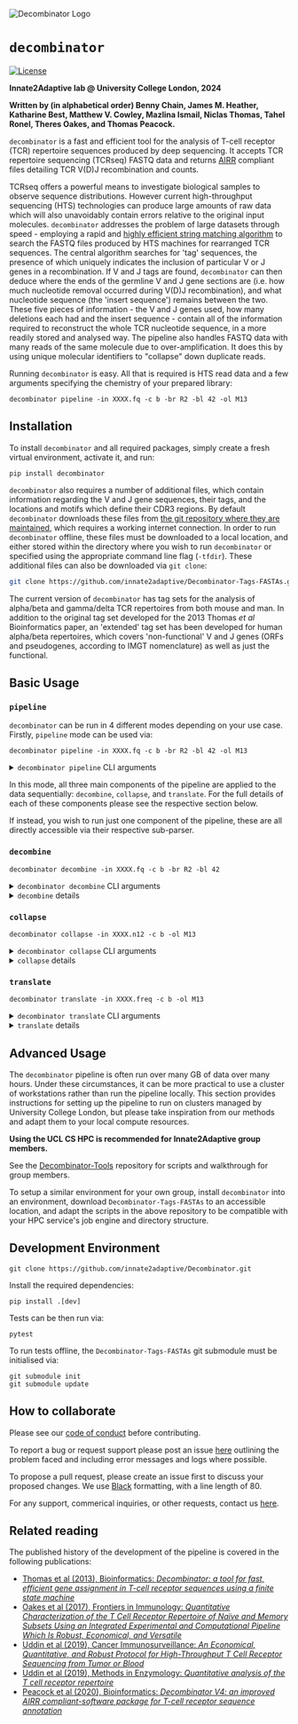 ![Decombinator Logo](./decombinator-logo.png)

# `decombinator`

[![License](https://img.shields.io/badge/license-MIT-blue)](https://raw.githubusercontent.com/innate2adaptive/Decombinator/master/LICENCE)
<!-- [![Latest release](https://img.shields.io/pypi/v/decombinator)](https://pypi.org/p/decombinator) -->
<!-- [![Python versions](https://img.shields.io/pypi/pyversions/decombinator)](https://pypi.org/project/decombinator/) -->
<!-- ![Tests](https://github.com/innate2adaptive/decombinator/.github/workflows/package-build-test.yml/badge.svg) -->

**Innate2Adaptive lab @ University College London, 2024**

**Written by (in alphabetical order) Benny Chain, James M. Heather, Katharine Best, Matthew V. Cowley, Mazlina Ismail, Niclas Thomas, Tahel Ronel, Theres Oakes, and Thomas Peacock.**

`decombinator` is a fast and efficient tool for the analysis of T-cell receptor (TCR) repertoire sequences produced by deep sequencing.
It accepts TCR repertoire sequencing (TCRseq) FASTQ data and returns [AIRR](https://docs.airr-community.org/en/stable/datarep/rearrangements.html) compliant files detailing TCR V(D)J recombination and counts.

TCRseq offers a powerful means to investigate biological samples to observe sequence distributions.
However current high-throughput sequencing (HTS) technologies can produce large amounts of raw data which will also unavoidably contain errors relative to the original input molecules.
`decombinator` addresses the problem of large datasets through speed - employing a rapid and [highly efficient string matching algorithm](https://figshare.com/articles/Aho_Corasick_String_Matching_Video/771968) to search the FASTQ files produced by HTS machines for rearranged TCR sequences.
The central algorithm searches for 'tag' sequences, the presence of which uniquely indicates the inclusion of particular V or J genes in a recombination.
If V and J tags are found, `decombinator` can then deduce where the ends of the germline V and J gene sections are (i.e. how much nucleotide removal occurred during V(D)J recombination), and what nucleotide sequence (the 'insert sequence') remains between the two.
These five pieces of information - the V and J genes used, how many deletions each had and the insert sequence - contain all of the information required to reconstruct the whole TCR nucleotide sequence, in a more readily stored and analysed way.
The pipeline also handles FASTQ data with many reads of the same molecule due to over-amplification.
It does this by using unique molecular identifiers to "collapse" down duplicate reads.

Running `decombinator` is easy. All that is required is HTS read data and a few arguments specifying the chemistry of your prepared library:

```shell
decombinator pipeline -in XXXX.fq -c b -br R2 -bl 42 -ol M13
```

## Installation

To install `decombinator` and all required packages, simply create a fresh virtual environment, activate it, and run:

```shell
pip install decombinator
```

`decombinator` also requires a number of additional files, which contain information regarding the V and J gene sequences, their tags, and the locations and motifs which define their CDR3 regions. By default `decombinator` downloads these files from [the git repository where they are maintained](https://github.com/innate2adaptive/Decombinator-Tags-FASTAs), which requires a working internet connection. In order to run `decombinator` offline, these files must be downloaded to a local location, and either stored within the directory where you wish to run `decombinator` or specified using the appropriate command line flag (`-tfdir`). These additional files can also be downloaded via `git clone`:

```bash
git clone https://github.com/innate2adaptive/Decombinator-Tags-FASTAs.git
```

The current version of `decombinator` has tag sets for the analysis of alpha/beta and gamma/delta TCR repertoires from both mouse and man. In addition to the original tag set developed for the 2013 Thomas *et al* Bioinformatics paper, an 'extended' tag set has been developed for human alpha/beta repertoires, which covers 'non-functional' V and J genes (ORFs and pseudogenes, according to IMGT nomenclature) as well as just the functional.

## Basic Usage

### `pipeline`

`decombinator` can be run in 4 different modes depending on your use case. Firstly, `pipeline` mode can be used via:

```shell
decombinator pipeline -in XXXX.fq -c b -br R2 -bl 42 -ol M13
```

<details>
  <summary><code>decombinator pipeline</code> CLI arguments</summary>
  
  | Option                               | Description                                                                                                                                                  |
|--------------------------------------|--------------------------------------------------------------------------------------------------------------------------------------------------------------|
| `-h`, `--help`                       | Show this help message and exit                                                                                                                               |
| `-s`, `--suppresssummary`            | Suppress the production of summary data log/file                                                                                                              |
| `-dz`, `--dontgzip`                  | Stop the output FASTQ files automatically being compressed with gzip                                                                                          |
| `-dc`, `--dontcount`                 | Stop/Block printing the running count                                                                                                                         |
| `-op OUTPATH`, `--outpath OUTPATH`   | Path to output directory, writes to directory script was called in by default                                                                                 |
| `-c CHAIN`, `--chain CHAIN`          | TCR chain (a/b/g/d)                                                                                                                                           |
| `-pf PREFIX`, `--prefix PREFIX`      | Specify the prefix of the output DCR file. Default = "dcr_"                                                                                                    |
| `-in INFILE`, `--infile INFILE`      | Correctly demultiplexed/processed FASTQ file containing TCR reads                                                                                              |
| `-br BC_READ`, `--bc_read BC_READ`   | Which read has bar code (R1,R2). If used, ensure read selected is present in the same directory as the file specified by -in.                                                                                                                                |
| `-dk`, `--dontcheck`                 | Skip the FASTQ check                                                                                                                                           |
| `-ex EXTENSION`, `--extension EXTENSION` | Specify the file extension of the output DCR file. Default = "n12"                                                                                         |
| `-or ORIENTATION`, `--orientation ORIENTATION` | Specify the orientation to search in (forward/reverse/both). Default = reverse                                                                  |
| `-tg TAGS`, `--tags TAGS`            | Specify which Decombinator tag set to use (extended or original). Default = extended                                                                           |
| `-sp SPECIES`, `--species SPECIES`   | Specify which species TCR repertoire the data consists of (human or mouse). Default = human                                                                    |
| `-N`, `--allowNs`                    | Whether to allow VJ rearrangements containing ambiguous base calls ('N'). Default = False                                                                      |
| `-ln LENTHRESHOLD`, `--lenthreshold LENTHRESHOLD` | Acceptable threshold for inter-tag (V to J) sequence length. Default = 130                                                                      |
| `-tfdir TAGFASTADIR`, `--tagfastadir TAGFASTADIR` | Path to folder containing TCR FASTA and Decombinator tag files, for offline analysis. Default = "Decombinator-Tags-FASTAs".                      |
| `-nbc`, `--nobarcoding`              | Option to run Decombinator without barcoding, i.e. so as to run on data produced by any protocol.                                                              |
| `-bl BCLENGTH`, `--bclength BCLENGTH` | Length of barcode sequence, if applicable. Default is set to 42 bp.                                                                                          |
| `-mq MINBCQ`, `--minbcQ MINBCQ`      | Minimum quality score that barcode nucleotides should be to for that rearrangement to be retained. Default = 20.                                               |
| `-bm BCQBELOWMIN`, `--bcQbelowmin BCQBELOWMIN` | Number of nucleotides per barcode whose quality score are allowed to be below -mq and still be retained. Default = 1.                                 |
| `-aq AVGQTHRESHOLD`, `--avgQthreshold AVGQTHRESHOLD` | Average quality threshold that barcode sequences must remain above for rearrangements to be retained. Default = 30                                  |
| `-lv PERCENTLEVDIST`, `--percentlevdist PERCENTLEVDIST` | Percentage Levenshtein distance that is allowed to estimate whether two sequences within a barcode are derived from the same originator molecule. Default = 10 |
| `-bc BCTHRESHOLD`, `--bcthreshold BCTHRESHOLD` | Number of sequence edits that are allowed to consider two barcodes to be derived from same originator during clustering. Default = 2.                    |
| `-di`, `--dontcheckinput`            | Override the input file sanity check                                                                                                                           |
| `-bd`, `--barcodeduplication`        | Optionally output a file containing the final list of clustered barcodes, and their frequencies                                                                |
| `-pb`, `--positionalbarcodes`        | Instead of inferring random barcode sequences from their context relative to spacer sequences, just take the sequence at the default positions. Useful to salvage runs when R2 quality is terrible. |
| `-ol OLIGO`, `--oligo OLIGO`         | Choose experimental oligo for correct identification of spacers ["M13", "I8", "I8_single", "NEBIO"] (default: M13)                                                         |
| `-wc`, `--writeclusters`             | Write cluster data to separate cluster files                                                                                                                   |
| `-uh`, `--UMIhistogram`              | Creates histogram of average UMI cluster sizes                                                                                                                 |
| `-npf`, `--nonproductivefilter`      | Filter out non-productive reads from the output                                                                                                                |


</details>

In this mode, all three main components of the pipeline are applied to the data sequentially: `decombine`, `collapse`, and `translate`.
For the full details of each of these components please see the respective section below.

If instead, you wish to run just one component of the pipeline, these are all directly accessible via their respective sub-parser.

### `decombine`

```shell
decombinator decombine -in XXXX.fq -c b -br R2 -bl 42
```

<details>
  <summary><code>decombinator decombine</code> CLI arguments</summary>

| Option                               | Description                                                                                                                                                  |
|--------------------------------------|--------------------------------------------------------------------------------------------------------------------------------------------------------------|
| `-h`, `--help`                       | Show this help message and exit                                                                                                                               |
| `-s`, `--suppresssummary`            | Suppress the production of summary data log/file                                                                                                              |
| `-dz`, `--dontgzip`                  | Stop the output FASTQ files automatically being compressed with gzip                                                                                          |
| `-dc`, `--dontcount`                 | Stop/Block printing the running count                                                                                                                         |
| `-op OUTPATH`, `--outpath OUTPATH`   | Path to output directory, writes to directory script was called in by default                                                                                 |
| `-c CHAIN`, `--chain CHAIN`          | TCR chain (a/b/g/d)                                                                                                                                           |
| `-pf PREFIX`, `--prefix PREFIX`      | Specify the prefix of the output DCR file. Default = "dcr_"                                                                                                    |
| `-in INFILE`, `--infile INFILE`      | Correctly demultiplexed/processed FASTQ file containing TCR reads                                                                                              |
| `-br BC_READ`, `--bc_read BC_READ`   | Which read has bar code (R1,R2). If used, ensure read selected is present in the same directory as the file specified by -in.                                                                                                                                |
| `-dk`, `--dontcheck`                 | Skip the FASTQ check                                                                                                                                           |
| `-ex EXTENSION`, `--extension EXTENSION` | Specify the file extension of the output DCR file. Default = "n12"                                                                                         |
| `-or ORIENTATION`, `--orientation ORIENTATION` | Specify the orientation to search in (forward/reverse/both). Default = reverse                                                                  |
| `-tg TAGS`, `--tags TAGS`            | Specify which Decombinator tag set to use (extended or original). Default = extended                                                                           |
| `-sp SPECIES`, `--species SPECIES`   | Specify which species TCR repertoire the data consists of (human or mouse). Default = human                                                                    |
| `-N`, `--allowNs`                    | Whether to allow VJ rearrangements containing ambiguous base calls ('N'). Default = False                                                                      |
| `-ln LENTHRESHOLD`, `--lenthreshold LENTHRESHOLD` | Acceptable threshold for inter-tag (V to J) sequence length. Default = 130                                                                      |
| `-tfdir TAGFASTADIR`, `--tagfastadir TAGFASTADIR` | Path to folder containing TCR FASTA and Decombinator tag files, for offline analysis. Default = "Decombinator-Tags-FASTAs".                      |
| `-nbc`, `--nobarcoding`              | Option to run Decombinator without barcoding, i.e. so as to run on data produced by any protocol.                                                              |
| `-bl BCLENGTH`, `--bclength BCLENGTH` | Length of barcode sequence, if applicable. Default is set to 42 bp.                                                                                          |

</details>

<details>
  <summary><code>decombine</code> details</summary>

This function performs the key computation of the pipeline, as it searches through demultiplexed reads for rearranged TCR sequences. It looks for short 'tag' sequences (using Aho-Corasick string matching): the presence of a tag uniquely identifies a particular V or J gene. If it finds both a V and a J tag (and the read passes various filters), it assigns the read as recombined, and outputs a five-part Decombinator index (or 'DCR'), which uniquely represents a given TCR rearrangement, plus some addtional UMI related information.

All DCR-containing output files are comma-delimited, with the fields of that five-part classifier containing, in order:
* The V index (which V gene was used)
* The J index
* Number of V deletions (relative to germline)
* Number of J deletions
* Insert sequence (the nucleotide sequence between the end of deleted V and J)

The V and J indices are arbitrary numbers based on the order of the tag sequences in the relevant tag file (using Python indexing, which starts at 0 rather than 1). Also, note that the number of V and J deletions just represents how many bases have been removed from the end of that particular germline gene (as given in the germline FASTA files in the additional file repo); it is entirely possible that more bases were deleted, and just that the same bases have been re-added.
Additionally, there are low frequencies of (predominantly alpha chain) recombinations where there is no detectable insertion, and where the nucleotides at the junction between the germline V and J genes could have derived from either. In such circumstances, the nucleotides will arbitrarily be deemed to have derived from the V gene, and thus count towards deletions from the J, however it is impossible to know which gene originally contributed these residues.

Various additional fields may follow the five-part classifier, but the DCR will always occupy the first five positions. An example identifier, from a human alpha chain file, might look like this:

```bash
1, 22, 9, 0, CTCTA
```

Which corresponds to a rearrangement between TRAV1-2 (V index **1**, with **9** nucleotides deleted) and TRAJ33 (J index **22**, with **0** deletions), with an insert sequence (i.e. non-templated additions to the V and/or the J gene) of '**CTCTA**'. For beta chains, the insert sequence will contain any residual TRBD nucleotides, although as these genes are very short, homologous, and typically highly 'nibbled', they are often impossible to differentiate.

Produces a list of lists with the following entries:
  1. V index
  2. J index
  3. Number of V deletions
  4. Number of J deletions
  5. insert
  6. ID
  7. TCR sequence
  8. TCR quality
  9. barcode sequence
  10. barcode quality

**  NB The TCR sequence given here is the 'inter-tag' region, i.e. the sequence between the start of the found V tag and the end of the found J tag.

</details>

### `collapse`

```shell
decombinator collapse -in XXXX.n12 -c b -ol M13
```

<details>
  <summary><code>decombinator collapse</code> CLI arguments</summary>

| Option                               | Description                                                                                                                                                  |
|--------------------------------------|--------------------------------------------------------------------------------------------------------------------------------------------------------------|
| `-h`, `--help`                       | Show this help message and exit                                                                                                                               |
| `-s`, `--suppresssummary`            | Suppress the production of summary data log/file                                                                                                              |
| `-dz`, `--dontgzip`                  | Stop the output FASTQ files automatically being compressed with gzip                                                                                          |
| `-dc`, `--dontcount`                 | Stop/Block printing the running count                                                                                                                         |
| `-op OUTPATH`, `--outpath OUTPATH`   | Path to output directory, writes to directory script was called in by default                                                                                 |
| `-c CHAIN`, `--chain CHAIN`          | TCR chain (a/b/g/d)                                                                                                                                           |
| `-pf PREFIX`, `--prefix PREFIX`      | Specify the prefix of the output DCR file. Default = "dcr_"                                                                                                    |
| `-in INFILE`, `--infile INFILE`      | File containing raw verbose Decombinator output, i.e. 5 part classifier plus barcode and inter-tag sequence and quality strings                                |
| `-mq MINBCQ`, `--minbcQ MINBCQ`      | Minimum quality score that barcode nucleotides should be to for that rearrangement to be retained. Default = 20                                                |
| `-bm BCQBELOWMIN`, `--bcQbelowmin BCQBELOWMIN` | Number of nucleotides per barcode whose quality score are allowed to be below -mq and still be retained. Default = 1                                |
| `-aq AVGQTHRESHOLD`, `--avgQthreshold AVGQTHRESHOLD` | Average quality threshold that barcode sequences must remain above for rearrangements to be retained. Default = 30                                 |
| `-lv PERCENTLEVDIST`, `--percentlevdist PERCENTLEVDIST` | Percentage Levenshtein distance that is allowed to estimate whether two sequences within a barcode are derived from the same originator molecule. Default = 10 |
| `-bc BCTHRESHOLD`, `--bcthreshold BCTHRESHOLD` | Number of sequence edits that are allowed to consider two barcodes to be derived from same originator during clustering. Default = 2                    |
| `-ex EXTENSION`, `--extension EXTENSION` | Specify the file extension of the output DCR file. Default = 'freq'                                                                                         |
| `-N`, `--allowNs`                    | Used to allow VJ rearrangements containing ambiguous base calls ('N')                                                                                          |
| `-ln LENTHRESHOLD`, `--lenthreshold LENTHRESHOLD` | Acceptable threshold for inter-tag (V to J) sequence length                                                                                                  |
| `-di`, `--dontcheckinput`            | Override the input file sanity check                                                                                                                           |
| `-bd`, `--barcodeduplication`        | Optionally output a file containing the final list of clustered barcodes, and their frequencies                                                                |
| `-pb`, `--positionalbarcodes`        | Instead of inferring random barcode sequences from their context relative to spacer sequences, just take the sequence at the default positions. Useful to salvage runs when R2 quality is terrible. |
| `-ol OLIGO`, `--oligo OLIGO`         | Choose experimental oligo for correct identification of spacers ["M13", "I8", "I8_single", "NEBIO"] (default: M13)                                                         |
| `-wc`, `--writeclusters`             | Write cluster data to separate cluster files                                                                                                                   |
| `-uh`, `--UMIhistogram`              | Creates histogram of average UMI cluster sizes                                                                                                                 |


</details>

<details>
  <summary><code>collapse</code> details</summary>

Takes the output files of Decombinator (run using the barcoding option) and performs collapsing and error correction. This version is a modified version of KB's script collapsinator_20141126.py (That was itself an improved version of the CollapseTCRs.py script used in the Heather et al HIV TCR paper (DOI: 10.3389/fimmu.2015.00644))*
**  Version 4.0.2 includes improved clustering routines measuring the similarity in both barcode and TCR sequence of TCR repertoire data
  
**  NOTE - from version 4.2 this optionally looks for barcode 6NI86N at the beginning of the read; instead of M13_6N_I8_6N_I8
  (i.e. only one spacer).
  This makes it compatible with the multiplex protocol in which the barcode is incorporated in the RT step and is found at the beginning of R1. ** From version V4.2  there is a required additional command line parameter -ol (see below for allowed inputs)
The barcode sequence is contained in one of the additional fields output by `decombine`, which contains the first 42 bases of R2 (if `-br R2 -bl 42` specified). As Illumina sequencing is particularly error-prone in the reverse read, and that reads can be phased (i.e. they do not always begin with the next nucleotide that follows the sequencing primer) our protocol uses known spacer sequences to border the random barcode bases, so that we can identify the actual random bases. The hexameric barcode locations (N6) are determined in reference to the two spacer sequences like so:

```
I8 (spacer) – N6 – I8 – N6 – 2 base overflow (n)
GTCGTGATNNNNNNGTCGTGATNNNNNNnn
```

The collapsing script uses the spacer sequences to identify the exact position of the barcode sequences.

`collapse` performs the following procedures:
* Scrolls through each line of the input object containing DCR, barcode and sequence data.
* Removes TCR reads with forbidden errors, e.g. ambiguous base calls (with user input parameters provided to modify strictness).
* Groups input reads by barcode. Reads with identical barcodes and equivalent inter-tag sequences are grouped together. Equivalence is defined as the Levenshtein distance between two sequences being lower than a given threshold, weighted by the lengths of the compared sequences. Reads with identical barcodes but non-equivalent sequences are grouped separately.
* Each group is assigned the most common inter-tag sequence/DCR combination as the 'true' TCR, as errors are likely to occur during later PCR cycles, and thus will most often be minority variants (see [Bolotin *et al.*, 2012](http://dx.doi.org/10.1002/eji.201242517)).

After this initial grouping, the script estimates the true cDNA frequency. UMIs that are both similar and are associated with a similar TCR are likely to be amplified from the same original DNA molecule and to differ only due to PCR or sequencing error. Consequently, groups with similar barcodes and sequences are then clustered via the following procedure:
* The barcode of each group is compared to the barcode of every other group.
* The expected distribution of distances between UMIs can be modelled as a binomial distribution. Experimentation with simulated datasets found the best threshold for allowing two barcodes to be considered equivalent is when they have a Levenshtein distance of less than 3; a value of 2 is set by default. This can be modified through the user input parameter ```-bc```.
* Groups with barcodes that meet this threshold criteria have their inter-tag sequences compared. Those with equivalent sequences are clustered together. Sequence equivalence is here taken to mean that the two sequences have a Levenshtein distance less than or equal to 10% of the length of the shorter of the two sequences. This percentage can be modified through the user input parameter ```-lv```.
* Upon this merging of groups, the most common inter-tag sequence of the cluster is reassessed and taken as the 'true' TCR. 

Finally, the clusters are collapsed to give the abundance of each TCR in the biological sample.
* A TCR abundance count is calculated for each TCR by counting the number of clusters that have the same sequence but different barcodes (thus representing the same rearrangement originating from multiple input DNA molecules).
* An average UMI count is calculated for each TCR by summing the number of members in each cluster associated with the TCR sequence and dividing by the number of those clusters. This gives a measure that can be used to estimate the robustness of the data for that particular sequence.

Collapsinator outputs 7 fields: the 5-part DCR identifier, the corrected abundance of that TCR in the sample, and the average UMI count for that TCR

</details>

### `translate`

```shell
decombinator translate -in XXXX.freq -c b -ol M13
```

<details>
  <summary><code>decombinator translate</code> CLI arguments</summary>

| Option                               | Description                                                                                                                                                  |
|--------------------------------------|--------------------------------------------------------------------------------------------------------------------------------------------------------------|
| `-h`, `--help`                       | Show this help message and exit                                                                                                                               |
| `-s`, `--suppresssummary`            | Suppress the production of summary data log/file                                                                                                              |
| `-dz`, `--dontgzip`                  | Stop the output FASTQ files automatically being compressed with gzip                                                                                          |
| `-dc`, `--dontcount`                 | Stop/Block printing the running count                                                                                                                         |
| `-op OUTPATH`, `--outpath OUTPATH`   | Path to output directory, writes to directory script was called in by default                                                                                 |
| `-c CHAIN`, `--chain CHAIN`          | TCR chain (a/b/g/d)                                                                                                                                           |
| `-pf PREFIX`, `--prefix PREFIX`      | Specify the prefix of the output DCR file. Default = "dcr_"                                                                                                    |
| `-in INFILE`, `--infile INFILE`      | File containing 5 part classifier plus barcode and inter-tag sequence and quality strings                                                                      |
| `-sp SPECIES`, `--species SPECIES`   | Specify which species TCR repertoire the data consists of (human or mouse). Default = human                                                                    |
| `-tg TAGS`, `--tags TAGS`            | Specify which Decombinator tag set to use (extended or original). Default = extended                                                                           |
| `-npf`, `--nonproductivefilter`      | Filter out non-productive reads from the output                                                                                                                |
| `-tfdir TAGFASTADIR`, `--tagfastadir TAGFASTADIR` | Path to folder containing TCR FASTA and Decombinator tag files, for offline analysis. Default = 'Decombinator-Tags-FASTAs'                           |
| `-nbc`, `--nobarcoding`              | Option to run CD3translator without barcoding, i.e. so as to run on data produced by any protocol.                                                             |


</details>

<details>
  <summary><code>translate</code> details</summary>

This step outputs `.tsv` files in the form of:

| Field | Description | 
|:---:|---|
| sequence_id | A unique identifier for a given rearrangement |
| v_call | V gene used (or multiple, if they cannot be distinguished, comma delimited) |
| d_call | Blank required field (mostly cannot be assigned for TCRb, and rarely useful even then) |
| j_call | J gene used |
| junction_aa | CDR3 junction amino acid sequence |
| duplicate_count | Rearrangement abundance, from Collapsinator |
| sequence | Inferred full-length variable domain nucleotide sequence |
| junction | CDR3 junction nucleotide sequence |
| decombinator_id | Five-field Decombinator identifier |
| rev_comp | Whether rearrangements are reverse complemented (T/F) - this is never the case post-Decombining |
| productive | Whether rearrangement is potentially productive (T/F) |
| sequence_aa | Inferred full-length variable domain amino acid sequence |
| cdr1_aa | Amino acid sequence of CDR1 of the used V gene |
| cdr2_aa | Amino acid sequence of CDR2 of the used V gene |
| vj_in_frame | Whether or not the rearrangement is in frame (T/F) |
| stop_codon | Whether or not the rearrangement contains a stop codon (T/F) |
| conserved_c | Whether or not the rearrangement contains a detectable conserved cysteine (T/F) |
| conserved_f | Whether or not the rearrangement contains a detectable conserved phenylalanine or equivalent (T/F) |
| legacy_v_call | What older versions of Decombinator (i.e. <= v3) referred to this V gene as: e.g. 'TRBV12-3,TRBV12-4' in v4 was previously referred to just as 'TRBV12-4' | 
| legacy_j_call | What older versions of Decombinator (<= 3) referred to this J gene as | 
| v_alleles | List of V gene alleles covered by this rearrangment's tag | 
| j_alleles | List of J gene alleles covered by this rearrangment's tag | 
| v_gene_functionality | [IMGT predicted functionality](http://www.imgt.org/IMGTScientificChart/SequenceDescription/IMGTfunctionality.html#P1-2) of V gene (or genes) used in this rearrangement (F/ORF/P, comma delimited) | 
| j_gene_functionality | [IMGT predicted functionality](http://www.imgt.org/IMGTScientificChart/SequenceDescription/IMGTfunctionality.html#P1-2) of J gene (or genes) used in this rearrangement (F/ORF/P, comma delimited) | 
| sequence_alignment | Format required field - left blank |
| germline_alignment | Format required field - left blank |
| v_cigar | Format required field - left blank |
| d_cigar | Format required field - left blank |
| j_cigar | Format required field - left blank |
| av_UMI_cluster_size | The average UMI count for this particular sequence |

You can also use the 'nonproductivefilter' flag  (`-npf`) to suppress the output of non-productive rearrangements. 

As the hypervariable region and the primary site of antigenic contact, the CDR3 is almost certainly going to be the region of most interest for many analyses. By convention, the [CDR3 junction is defined as](http://dx.doi.org/10.1016/S0145-305X(02)00039-3) running from the position of the second conserved cysteine encoded in the 3' of the V gene to the phenylalanine in the conserved 'FGXG' motif in the J gene. However, some genes use non-canonical residues/motifs, and the position of these motifs varies.

In looking for CDR3s, we also find 'non-productive' reads, i.e. those that don't appear to be able to make productive, working TCRs. This is determined based on the presence of stop codons, being out of frame, or lacking appropriate CDR3 motifs. 

The process occurs like so:

```
# Starting with a Decombinator index
43, 5, 1, 7, AGGCAGGGATC

# Used to construct whole nucleotide sequences, using the germline FASTAs as references
GATACTGGAGTCTCCCAGAACCCCAGACACAAGATCACAAAGAGGGGACAGAATGTAACTTTCAGGTGTGATCCAATTTCTGAACACAACCGCCTTTATTGGTACCGACAGACCCTGGGGCAGGGCCCAGAGTTTCTGACTTACTTCCAGAATGAAGCTCAACTAGAAAAATCAAGGCTGCTCAGTGATCGGTTCTCTGCAGAGAGGCCTAAGGGATCTTTCTCCACCTTGGAGATCCAGCGCACAGAGCAGGGGGACTCGGCCATGTATCTCTGTGCCAGCAGCTTAGAGGCAGGGATCAATTCACCCCTCCACTTTGGGAATGGGACCAGGCTCACTGTGACAG

# This is then translated into protein sequence
DTGVSQNPRHKITKRGQNVTFRCDPISEHNRLYWYRQTLGQGPEFLTYFQNEAQLEKSRLLSDRFSAERPKGSFSTLEIQRTEQGDSAMYLCASSLEAGINSPLHFGNGTRLTVT

# The CDR3 sequence is then extracted based on the conserved C and FGXG motifs (as stored in the .translate supplementary files)
CASSLEAGINSPLHF
```

In order to do so, a third kind of supplementary data file is used, .translate files, which provide the additional information required for CDR3 extraction for each gene type (a/b/g/d, V/J). They are stored in the [TCR tag repository](https://github.com/innate2adaptive/Decombinator-Tags-FASTAs) and meet the same naming conventions as the tag and FASTA files and consist of four comma-delimited fields, detailing:
* Gene name
* Conserved motif position (whether C or FGXG)
* Conserved motif sequence (to account for the non-canonical)
* IMGT-defined gene functionality (F/ORF/P)

  
</details>

## Advanced Usage

The `decombinator` pipeline is often run over many GB of data over many hours. Under these circumstances, it can be more practical to use a cluster of workstations rather than run the pipeline locally. This section provides instructions for setting up the pipeline to run on clusters managed by University College London, but please take inspiration from our methods and adapt them to your local compute resources.

**Using the UCL CS HPC is recommended for Innate2Adaptive group members.**

See the [Decombinator-Tools](https://github.com/innate2adaptive/Decombinator-Tools/tree/master/jobs/v4.3_cs_cluster_scripts) repository for scripts and walkthrough for group members.

To setup a similar environment for your own group, install `decombinator` into an environment, download `Decombinator-Tags-FASTAs` to an accessible location, and adapt the scripts in the above repository to be compatible with your HPC service's job engine and directory structure.

## Development Environment

```shell
git clone https://github.com/innate2adaptive/Decombinator.git
```

Install the required dependencies:

```shell
pip install .[dev]
```

Tests can be then run via:

```shell
pytest
```

To run tests offline, the `Decombinator-Tags-FASTAs` git submodule must be initialised via:

```shell
git submodule init
git submodule update
```

## How to collaborate

Please see our [code of conduct](./CODE_OF_CONDUCT.md) before contributing.

To report a bug or request support please post an issue [here](https://github.com/innate2adaptive/Decombinator/issues) outlining the problem faced and including error messages and logs where possible.

To propose a pull request, please create an issue first to discuss your proposed changes. We use [Black](https://github.com/psf/black) formatting, with a line length of 80.

For any support, commerical inquiries, or other requests, contact us [here](m.cowley@ucl.ac.uk).

## Related reading

The published history of the development of the pipeline is covered in the following publications:

* [Thomas et al (2013), Bioinformatics: *Decombinator: a tool for fast, efficient gene assignment in T-cell receptor sequences using a finite state machine*](http://dx.doi.org/10.1093/bioinformatics/btt004)
* [Oakes et al (2017), Frontiers in Immunology: *Quantitative Characterization of the T Cell Receptor Repertoire of Naïve and Memory Subsets Using an Integrated Experimental and Computational Pipeline Which Is Robust, Economical, and Versatile*](https://doi.org/10.3389/fimmu.2017.01267)
* [Uddin et al (2019), Cancer Immunosurveillance: *An Economical, Quantitative, and Robust Protocol for High-Throughput T Cell Receptor Sequencing from Tumor or Blood*](http:/dx.doi.org/10.1007/978-1-4939-8885-3_2)
* [Uddin et al (2019), Methods in Enzymology: *Quantitative analysis of the T cell receptor repertoire*](https://doi.org/10.1016/bs.mie.2019.05.054)
* [Peacock et al (2020), Bioinformatics: *Decombinator V4: an improved AIRR compliant-software package for T-cell receptor sequence annotation*](https://doi.org/10.1093/bioinformatics/btaa758)

